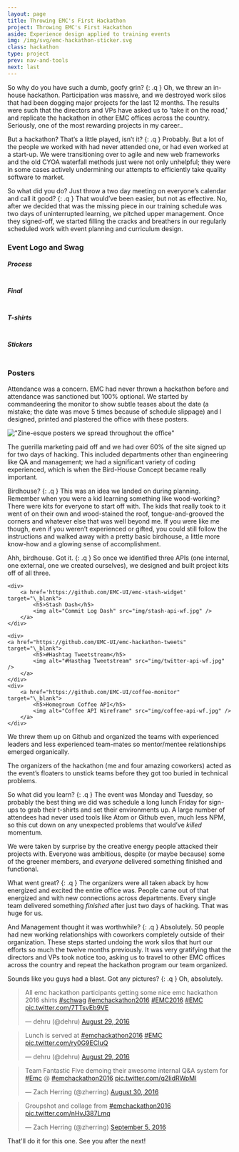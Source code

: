 ```yaml
---
layout: page
title: Throwing EMC's First Hackathon
project: Throwing EMC's First Hackathon
aside: Experience design applied to training events
img: /img/svg/emc-hackathon-sticker.svg
class: hackathon
type: project
prev: nav-and-tools
next: last
---
```


So why do you have such a dumb, goofy grin?
{: .q }
Oh, we threw an in-house hackathon. Participation was massive, and we destroyed work silos that had been dogging major projects for the last 12 months. The results were such that the directors and VPs have asked us to 'take it on the road,' and replicate the hackathon in other EMC offices across the country.  Seriously, one of the most rewarding projects in my career..

But a hackathon? That’s a little played, isn’t it?
{: .q }
Probably. But a lot of the people we worked with had never attended one, or had even worked at a start-up. We were transitioning over to agile and new web frameworks and the old CYOA waterfall methods just were not only unhelpful; they were in some cases actively undermining our attempts to efficiently take quality software to market.

So what did you do? Just throw a two day meeting on everyone’s calendar and call it good?
{: .q }
That would’ve been easier, but not as effective. No, after we decided that was the missing piece in our training schedule was two days of uninterrupted learning, we pitched upper management. Once they signed-off, we started filling the cracks and breathers in our regularly scheduled work with event planning and curriculum design.

### Event Logo and Swag
<div class="stretch tile-2 align-top" markdown="0">
    <div>
        <h5>Process</h5>
        <img src="img/logo-process.jpg" alt="" />
    </div>
    <div>
        <h5>Final</h5>
        <img src="img/logo-final.jpg" alt="" />
    </div>
    <div>
        <h5>T-shirts</h5>
        <img src="img/logo-tshirt.jpg" alt="" />
        </div>
    <div>
        <h5>Stickers</h5>
        <img src="img/logo-stickers.jpg" alt="" />
    </div>
</div>

### Posters
Attendance was a concern. EMC had never thrown a hackathon before and attendance was sanctioned but 100% optional. We started by commandeering the monitor to show subtle teases about the date (a mistake; the date was move 5 times because of schedule slippage) and I designed, printed and plastered the office with these posters.

!["Zine-esque posters we spread throughout the office"](img/posters.jpg)

The guerilla marketing paid off and we had over 60% of the site signed up for two days of hacking. This included departments other than engineering like QA and management; we had a significant variety of coding experienced, which is when the Bird-House Concept became really important.

Birdhouse?
{: .q }
This was an idea we landed on during planning. Remember when you were a kid learning something like wood-working? There were kits for everyone to start off with. The kids that really took to it went of on their own and wood-stained the roof, tongue-and-grooved the corners and whatever else that was well beyond me. If you were like me though, even if you weren’t experienced or gifted, you could still follow the instructions and walked away with a pretty basic birdhouse, a little more know-how and a glowing sense of accomplishment.

Ahh, birdhouse. Got it.
{: .q }
So once we identified three APIs (one internal, one external, one we created ourselves), we designed and built project kits off of all three.

<div class="stretch tile-3 align-top gh-links" markdown="0">

    <div>
        <a href='https://github.com/EMC-UI/emc-stash-widget' target="\_blank">
            <h5>Stash Dash</h5>
            <img alt="Commit Log Dash" src="img/stash-api-wf.jpg" />
        </a>
    </div>

    <div>
    <a href="https://github.com/EMC-UI/emc-hackathon-tweets" target="\_blank">
            <h5>#Hashtag Tweetstream</h5>
            <img alt="#Hasthag Tweetstream" src="img/twitter-api-wf.jpg" />
        </a>
    </div>
    <div>
        <a href="https://github.com/EMC-UI/coffee-monitor" target="\_blank">
            <h5>Homegrown Coffee API</h5>
            <img alt="Coffee API Wireframe" src="img/coffee-api-wf.jpg" />
        </a>
    </div>
</div>

We threw them up on Github and organized the teams with experienced leaders and less experienced team-mates so mentor/mentee relationships emerged organically.

The organizers of the hackathon (me and four amazing coworkers) acted as the event’s floaters to unstick teams before they got too buried in technical problems.

So what did you learn?
{: .q }
The event was Monday and Tuesday, so probably the best thing we did was schedule a long lunch Friday for sign-ups to grab their t-shirts and set their environments up. A large number of attendees had never used tools like Atom or Github even, much less NPM, so this cut down on any unexpected problems that would’ve _killed_ momentum.

We were taken by surprise by the creative energy people attacked their projects with. Everyone was ambitious, despite (or maybe because) some of the greener members, and _everyone_ delivered something finished and functional.

<!-- What could’ve gone better?
{: .q }
The majority of the people who signed up were most familiar with backend and least familiar with interface design and development. Very few of the teams used the project kits directly, but everyone based their projects off of them or some other existing UI framework. Spending more time educating on that would’ve sped up development and helped people move faster. -->

<!-- What went great?
{: .q }
We were taken by surprise by the creative energy people attacked their projects with. Everyone was ambitious, despite (or maybe because) some of the greener members, and _everyone_ delivered something finished and working. -->

What went great?
{: .q }
The organizers were all taken aback by how energized and excited the entire office was. People came out of that energized and with new connections across departments. Every single team delivered something _finished_ after just two days of hacking. That was huge for us.

And Management thought it was worthwhile?
{: .q }
Absolutely. 50 people had new working relationships with coworkers completely outside of their organization. These steps started undoing the work silos that hurt our efforts so much the twelve months previously. It was very gratifying that the directors and VPs took notice too, asking us to travel to other EMC offices across the country and repeat the hackathon program our team organized.

Sounds like you guys had a blast. Got any pictures?
{: .q }
Oh, absolutely.

<blockquote class="twitter-tweet" data-lang="en"><p lang="en" dir="ltr">All emc hackathon participants getting some nice emc hackathon 2016 shirts  <a href="https://twitter.com/hashtag/schwag?src=hash">#schwag</a> <a href="https://twitter.com/hashtag/emchackathon2016?src=hash">#emchackathon2016</a> <a href="https://twitter.com/hashtag/EMC2016?src=hash">#EMC2016</a> <a href="https://twitter.com/hashtag/EMC?src=hash">#EMC</a> <a href="https://t.co/7TTsvEb9VE">pic.twitter.com/7TTsvEb9VE</a></p>&mdash; dehru (@dehru) <a href="https://twitter.com/dehru/status/770305999131508736">August 29, 2016</a></blockquote>
<script async src="//platform.twitter.com/widgets.js" charset="utf-8"></script>

<blockquote class="twitter-tweet" data-lang="en"><p lang="en" dir="ltr">Lunch is served at <a href="https://twitter.com/hashtag/emchackathon2016?src=hash">#emchackathon2016</a> <a href="https://twitter.com/hashtag/EMC?src=hash">#EMC</a> <a href="https://t.co/ry0G9ECIuQ">pic.twitter.com/ry0G9ECIuQ</a></p>&mdash; dehru (@dehru) <a href="https://twitter.com/dehru/status/770324855254200320">August 29, 2016</a></blockquote>
<script async src="//platform.twitter.com/widgets.js" charset="utf-8"></script>

<blockquote class="twitter-tweet" data-lang="en"><p lang="en" dir="ltr">Team Fantastic Five demoing their awesome internal Q&amp;A system for <a href="https://twitter.com/hashtag/Emc?src=hash">#Emc</a> @ <a href="https://twitter.com/hashtag/emchackathon2016?src=hash">#emchackathon2016</a> <a href="https://t.co/q2IidRWpMI">pic.twitter.com/q2IidRWpMI</a></p>&mdash; Zach Herring (@zherring) <a href="https://twitter.com/zherring/status/770755715229097984">August 30, 2016</a></blockquote>
<script async src="//platform.twitter.com/widgets.js" charset="utf-8"></script>

<blockquote class="twitter-tweet" data-lang="en"><p lang="en" dir="ltr">Groupshot and collage from <a href="https://twitter.com/hashtag/emchackathon2016?src=hash">#emchackathon2016</a> <a href="https://t.co/nHvJ387Lmq">pic.twitter.com/nHvJ387Lmq</a></p>&mdash; Zach Herring (@zherring) <a href="https://twitter.com/zherring/status/772893448420544512">September 5, 2016</a></blockquote>
<script async src="//platform.twitter.com/widgets.js" charset="utf-8"></script>

That'll do it for this one. See you after the next!

